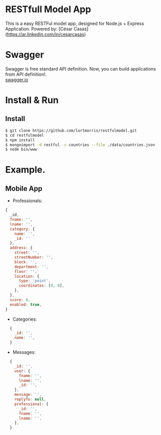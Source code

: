 # RESTfull Model App

This is a easy RESTFul model app, designed for Node.js + Express Application.
Powered by: [César Casas] (https://ar.linkedin.com/in/cesarcasas)

# Swagger
Swagger is free standard API definition. Now, you can build applications from API definition!.     
[swagger.io](http://swagger.io/)


# Install & Run
## Install
```bash
$ git clone https://github.com/lortmorris/restfulmodel.git
$ cd restfulmodel
$ npm install
$ mongoimport -d restful -c countries --file ./data/countries.json
$ node bin/www
```


# Example.

## Mobile App
- Professionals:
```javascript
{
  _id,
  fname: '',
  lname: '',
  category: {
    name: '',
    _id: ''
  },
  address: {
    street: '',
    streetNumber: '',
    block: '',
    department: '',
    floor: '',
    location: {
      type: 'point',
      coordinates: [0, 0],
    },  
  },
  score: 0,
  enabled: true,
}
```

- Categories:
```javascript
  {
    _id: '',
    name: '',
  }
```
- Messages:
```javascript
  {
    _id: '',
    user: {
      fname: '',
      lname: '',
      _id: '',
    },
    message: '',
    replyTo: null,
    professional: {
      _id: '',
      fname: '',
      lname: '',
    },
  }
```
